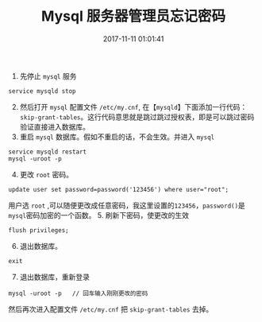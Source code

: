 ﻿---
title: Mysql 服务器管理员忘记密码
date: 2017-11-11 01:01:41
description: Mysql 服务器管理员忘记密码
tags:
- Mysql
categories:
---

1. 先停止 `mysql` 服务

  ```
  service mysqld stop
  ```
2. 然后打开 `mysql` 配置文件 `/etc/my.cnf`, 在【`mysqld`】下面添加一行代码：`skip-grant-tables`。这行代码意思就是跳过跳过授权表，即是可以跳过密码验证直接进入数据库。
3. 重启 `mysql` 数据库。假如不重启的话，不会生效。并进入 `mysql`
  
  ```
  service mysqld restart
  mysql -uroot -p
  ```
4. 更改 `root` 密码。

  ```
  update user set password=password('123456') where user="root";
  ```
  用户选 `root` ,可以随便更改成任意密码，我这里设置的`123456`，`password()`是`mysql`密码加密的一个函数。
5. 刷新下密码，使更改的生效

  ```
  flush privileges; 
  ```
6. 退出数据库。

  ```
  exit
  ```
7. 退出数据库，重新登录

  ```
  mysql -uroot -p   // 回车输入刚刚更改的密码
  ```
  然后再次进入配置文件 `/etc/my.cnf` 把 `skip-grant-tables` 去掉。






